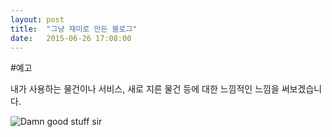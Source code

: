 ```yaml
---
layout: post
title:  "그냥 재미로 만든 블로그"
date:   2015-06-26 17:08:00
---
```


#예고

내가 사용하는 물건이나 서비스, 새로 지른 물건 등에 대한 느낌적인 느낌을 써보겠습니다.

![Damn good stuff sir]({{site.url}}/_images/damn_good_stuff_sir.gif)